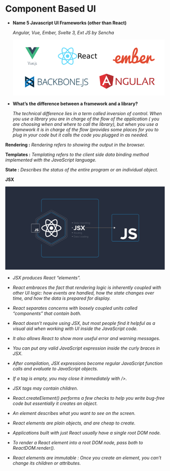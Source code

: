 # Component Based UI



- **Name 5 Javascript UI Frameworks (other than React)**

    *Angular, Vue, Ember, Svelte 3, Ext JS by Sencha*

    ![UI](./img/read26A.png)


- **What’s the difference between a framework and a library?**

     *The technical difference lies in a term called inversion of control. When you use a library you are in charge of the flow of the application ( you are choosing when and where to call the library), but when you use a framework it is in charge of the flow (provides some places for you to plug in your code but it calls the code you plugged in as needed.*  


**Rendering :** *Rendering refers to showing the output in the browser.*

**Templates :** *Templating refers to the client side data binding method implemented with the JavaScript language.*

**State :** *Describes the status of the entire program or an individual object.*

**JSX** 

![JSX](./img/read26B.png)

- *JSX produces React “elements”.*

- *React embraces the fact that rendering logic is inherently coupled with other UI logic: how events are handled, how the state changes over time, and how the data is prepared for display.*

- *React separates concerns with loosely coupled units called “components” that contain both.*

- *React doesn’t require using JSX, but most people find it helpful as a visual aid when working with UI inside the JavaScript code.* 

- *It also allows React to show more useful error and warning messages.* 

- *You can put any valid JavaScript expression inside the curly braces in JSX.*

- *After compilation, JSX expressions become regular JavaScript function calls and evaluate to JavaScript objects.*

- *If a tag is empty, you may close it immediately with />.* 

- *JSX tags may contain children.*

- *React.createElement() performs a few checks to help you write bug-free code but essentially it creates an object.*

- *An element describes what you want to see on the screen.*

- *React elements are plain objects, and are cheap to create.*

- *Applications built with just React usually have a single root DOM node.*

- *To render a React element into a root DOM node, pass both to ReactDOM.render().*

- *React elements are immutable : Once you create an element, you can’t change its children or attributes.*